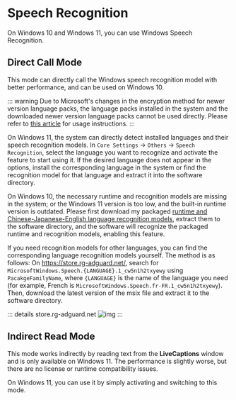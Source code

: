 # Speech Recognition

On Windows 10 and Windows 11, you can use Windows Speech Recognition.

## Direct Call Mode

This mode can directly call the Windows speech recognition model with better performance, and can be used on Windows 10.

::: warning
Due to Microsoft's changes in the encryption method for newer version language packs, the language packs installed in the system and the downloaded newer version language packs cannot be used directly. Please refer to [this article](https://www.patreon.com/posts/fixing-use-of-on-133196054) for usage instructions.
:::

On Windows 11, the system can directly detect installed languages and their speech recognition models. In `Core Settings` -> `Others` -> `Speech Recognition`, select the language you want to recognize and activate the feature to start using it. If the desired language does not appear in the options, install the corresponding language in the system or find the recognition model for that language and extract it into the software directory.

On Windows 10, the necessary runtime and recognition models are missing in the system; or the Windows 11 version is too low, and the built-in runtime version is outdated. Please first download my packaged [runtime and Chinese-Japanese-English language recognition models](https://lunatranslator.org/Resource/DirectLiveCaptions.zip), extract them to the software directory, and the software will recognize the packaged runtime and recognition models, enabling this feature.

If you need recognition models for other languages, you can find the corresponding language recognition models yourself. The method is as follows:
On https://store.rg-adguard.net/, search for `MicrosoftWindows.Speech.{LANGUAGE}.1_cw5n1h2txyewy` using `PacakgeFamilyName`, where `{LANGUAGE}` is the name of the language you need (for example, French is `MicrosoftWindows.Speech.fr-FR.1_cw5n1h2txyewy`). Then, download the latest version of the msix file and extract it to the software directory.

::: details store.rg-adguard.net
![img](https://image.lunatranslator.org/zh/srpackage.png)
:::

## Indirect Read Mode

This mode works indirectly by reading text from the **LiveCaptions** window and is only available on Windows 11. The performance is slightly worse, but there are no license or runtime compatibility issues.

On Windows 11, you can use it by simply activating and switching to this mode.